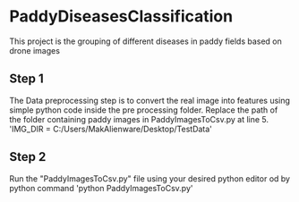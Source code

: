 # PaddyDiseasesClassification
This project is the grouping of different diseases in paddy fields based on drone images

## Step 1
The Data preprocessing step is to convert the real image into features using simple python code inside the pre processing folder. Replace the path of the folder containing paddy images in PaddyImagesToCsv.py at line 5.
'IMG_DIR = C:/Users/MakAlienware/Desktop/TestData'

## Step 2
Run the "PaddyImagesToCsv.py" file using your desired python editor od by python command 'python PaddyImagesToCsv.py'
